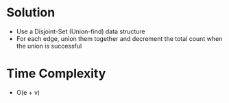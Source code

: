 # Solution
- Use a Disjoint-Set (Union-find) data structure
- For each edge, union them together and decrement the total count when the union is successful

# Time Complexity
- O(e + v)